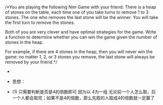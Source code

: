 /*You are playing the following Nim Game with your friend: There is a heap of stones on the table, each time one of you take turns to remove 1 to 3 stones. The one who removes the last stone will be the winner. You will take the first turn to remove the stones.

 Both of you are very clever and have optimal strategies for the game. Write a function to determine whether you can win the game given the number of stones in the heap.

 For example, if there are 4 stones in the heap, then you will never win the game: no matter 1, 2, or 3 stones you remove, the last stone will always be removed by your friend.*/


 
* 
* 思想：

* (1) 只需要判断是否是4的倍数即可 因为以 4为一组 无论前一个人怎么取，后一个人都会取完；如果不是4的倍数，那么先取的人取成4的倍数就一定赢了